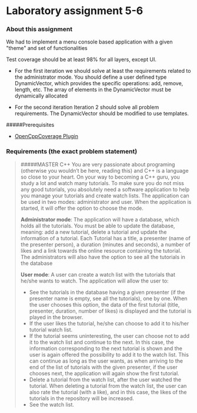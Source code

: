 # Laboratory assignment 5-6

### About this assignment


We had to implement a menu console based application with a given "theme" and set of functionalities

Test coverage should be at least 98% for all layers, except UI.

 * For the first iteration we should solve at least the requirements related to the administrator
mode. You should define a user defined type DynamicVector, which provides
the specific operations: add, remove, length, etc. The array of elements in the
DynamicVector must be dynamically allocated

 * For the second iteration Iteration 2 should solve all problem requirements. The DynamicVector should be
modified to use templates. 

#####Prerequisites
 * [OpenCppCoverage Plugin](https://marketplace.visualstudio.com/items?itemName=OpenCppCoverage.OpenCppCoveragePlugin)

### Requirements (the exact problem statement)


>  #####MASTER C++
> You are very passionate about programing (otherwise you wouldn’t be here, reading this) and C++ is a
language so close to your heart. On your way to becoming a C++ guru, you study a lot and watch many
tutorials. To make sure you do not miss any good tutorials, you absolutely need a software application
to help you manage your tutorials and create watch lists. The application can be used in two modes:
administrator and user. When the application is started, it will offer the option to choose the mode.
>
>**Administrator mode**: The application will have a database, which holds all the tutorials. You must be
able to update the database, meaning: add a new tutorial, delete a tutorial and update the information
of a tutorial. Each Tutorial has a title, a presenter (name of the presenter person), a duration (minutes
and seconds), a number of likes and a link towards the online resource containing the tutorial. The
administrators will also have the option to see all the tutorials in the database
>
> **User mode**: A user can create a watch list with the tutorials that he/she wants to watch. The application
will allow the user to:
> * See the tutorials in the database having a given presenter (if the presenter name is empty,
see all the tutorials), one by one. When the user chooses this option, the data of the first
tutorial (title, presenter, duration, number of likes) is displayed and the tutorial is played in
the browser.
> * If the user likes the tutorial, he/she can choose to add it to his/her tutorial watch list.
> * If the tutorial seems uninteresting, the user can choose not to add it to the watch list and
continue to the next. In this case, the information corresponding to the next tutorial is
shown and the user is again offered the possibility to add it to the watch list. This can
continue as long as the user wants, as when arriving to the end of the list of tutorials with
the given presenter, if the user chooses next, the application will again show the first
tutorial.
> * Delete a tutorial from the watch list, after the user watched the tutorial. When deleting a
tutorial from the watch list, the user can also rate the tutorial (with a like), and in this case,
the likes of the tutorials in the repository will be increased.
> * See the watch list.
